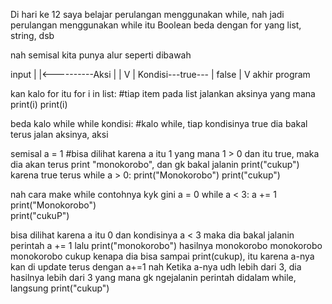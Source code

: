 Di hari ke 12 saya belajar perulangan menggunakan while, nah jadi perulangan menggunakan while itu Boolean beda dengan for yang list, string, dsb

nah semisal kita punya alur seperti dibawah

 input
   |
   |<----------Aksi
   |             |
   V             |
Kondisi---true---
   |
 false
   |
   V
akhir program

kan kalo for itu
for i in list:            #tiap item pada list jalankan aksinya yang mana print(i)
	print(i)

beda kalo while
while kondisi:           #kalo while, tiap kondisinya true dia bakal terus jalan aksinya,
    aksi

semisal
a = 1                     #bisa dilihat karena a itu 1 yang mana 1 > 0 dan itu true, maka dia akan terus print "monokorobo", dan gk bakal jalanin print("cukup") karena true terus
while a > 0:
    print("Monokorobo")
print("cukup")

nah cara make while contohnya kyk gini
a = 0
while a < 3:
    a += 1
    print("Monokorobo")   
print("cukuP")   

bisa dilihat karena a itu 0 dan kondisinya a < 3 maka dia bakal jalanin perintah a += 1 lalu print("monokorobo") hasilnya
monokorobo
monokorobo
monokorobo
cukup
kenapa dia bisa sampai print(cukup), itu karena a-nya kan di update terus dengan a+=1 nah Ketika a-nya udh lebih dari 3, dia hasilnya lebih dari 3 yang mana gk ngejalanin perintah didalam while, langsung print("cukup")

